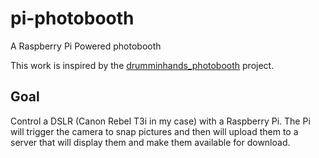 # pi-photobooth

A Raspberry Pi Powered photobooth

This work is inspired by the [drumminhands_photobooth](https://github.com/drumminhands/drumminhands_photobooth) project.

## Goal

Control a DSLR (Canon Rebel T3i in my case) with a Raspberry Pi. The Pi will trigger the camera to snap pictures and then will upload them to a server that will display them and make them available for download.
